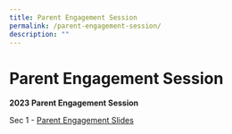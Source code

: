 ```yaml
---
title: Parent Engagement Session
permalink: /parent-engagement-session/
description: ""
---
```

Parent Engagement Session
=========================

**2023 Parent Engagement Session**

Sec 1 - [Parent Engagement Slides ](/files/Parent-Engagement-Deck_07-Jan-2023.pdf)
